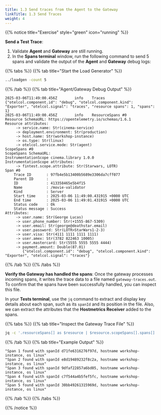 ```yaml
---
title: 1.3 Send traces from the Agent to the Gateway
linkTitle: 1.3 Send Traces
weight: 4
---
```


{{% notice title="Exercise" style="green" icon="running" %}}

**Send a Test Trace**:

1. Validate **Agent** and **Gateway** are still running.
2. In the **Spans terminal** window, run the following command to send 5 spans and validate the output of the **Agent** and **Gateway** debug logs:

{{% tabs %}}
{{% tab title="Start the Load Generator" %}}

```bash
../loadgen -count 5
```

{{% /tab %}}
{{% tab title="Agent/Gateway Debug Output" %}}

```text
2025-03-06T11:49:00.456Z        info    Traces  {"otelcol.component.id": "debug", "otelcol.component.kind": "Exporter", "otelcol.signal": "traces", "resource spans": 1, "spans": 1}
2025-03-06T11:49:00.456Z        info    ResourceSpans #0
Resource SchemaURL: https://opentelemetry.io/schemas/1.6.1
Resource attributes:
     -> service.name: Str(cinema-service)
     -> deployment.environment: Str(production)
     -> host.name: Str(workshop-instance)
     -> os.type: Str(linux)
     -> otelcol.service.mode: Str(agent)
ScopeSpans #0
ScopeSpans SchemaURL:
InstrumentationScope cinema.library 1.0.0
InstrumentationScope attributes:
     -> fintest.scope.attribute: Str(Starwars, LOTR)
Span #0
    Trace ID       : 97fb4e5b13400b5689e3306da7cff077
    Parent ID      :
    ID             : 413358465e5b4f15
    Name           : /movie-validator
    Kind           : Server
    Start time     : 2025-03-06 11:49:00.431915 +0000 UTC
    End time       : 2025-03-06 11:49:01.431915 +0000 UTC
    Status code    : Ok
    Status message : Success
Attributes:
     -> user.name: Str(George Lucas)
     -> user.phone_number: Str(+1555-867-5309)
     -> user.email: Str(george@deathstar.email)
     -> user.password: Str(LOTR>StarWars1-2-3)
     -> user.visa: Str(4111 1111 1111 1111)
     -> user.amex: Str(3782 822463 10005)
     -> user.mastercard: Str(5555 5555 5555 4444)
     -> payment.amount: Double(87.01)
        {"otelcol.component.id": "debug", "otelcol.component.kind": "Exporter", "otelcol.signal": "traces"}
```

{{% /tab %}}
{{% /tabs %}}

**Verify the Gateway has handled the spans**: Once the gateway processes incoming spans, it writes the trace data to a file named `gateway-traces.out`. To confirm that the spans have been successfully handled, you can inspect this file.

In your **Tests terminal**, use the `jq` command to extract and display key details about each span, such as its `spanId` and its position in the file. Also, we can extract the attributes that the **Hostmetrics Receiver** added to the spans.

{{% tabs %}}
{{% tab title="Inspect the Gateway Trace File" %}}

```bash
jq -c '.resourceSpans[] as $resource | $resource.scopeSpans[].spans[] | "Span \(input_line_number) found with spanId \(.spanId), hostname \($resource.resource.attributes[] | select(.key == "host.name") | .value.stringValue), os \($resource.resource.attributes[] | select(.key == "os.type") | .value.stringValue)"' ./gateway-traces.out
```

{{% /tab %}}
{{% tab title="Example Output" %}}

```text
"Span 1 found with spanId d71fe6316276f97d, hostname workshop-instance, os linux"
"Span 2 found with spanId e8d19489232f8c2a, hostname workshop-instance, os linux"
"Span 3 found with spanId 9dfaf22857a6bd05, hostname workshop-instance, os linux"
"Span 4 found with spanId c7f544a4b5fef5fc, hostname workshop-instance, os linux"
"Span 5 found with spanId 30bb49261315969d, hostname workshop-instance, os linux"
```

{{% /tab %}}
{{% /tabs %}}

<!--
> [!IMPORTANT]
> Stop the **Agent** and the **Gateway** processes by pressing `Ctrl-C` in their respective terminals.
-->

{{% /notice %}}
